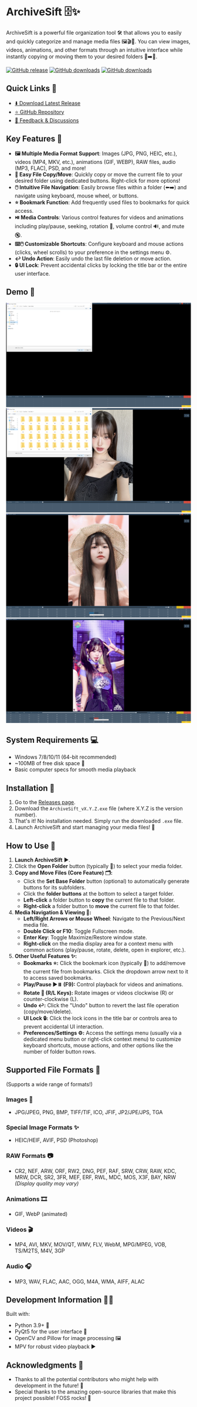 # ArchiveSift 🗄️✨

ArchiveSift is a powerful file organization tool 🛠️ that allows you to easily and quickly categorize and manage media files 🖼️🎬🎵. You can view images, videos, animations, and other formats through an intuitive interface while instantly copying or moving them to your desired folders 📁➡️📁.

[![GitHub release](https://img.shields.io/github/release/htpaak/ArchiveSift.svg?logo=github)](https://github.com/htpaak/ArchiveSift/releases/latest)
[![GitHub downloads](https://img.shields.io/github/downloads/htpaak/ArchiveSift/latest/total.svg?logo=github)](https://github.com/htpaak/ArchiveSift/releases/latest)
[![GitHub downloads](https://img.shields.io/github/downloads/htpaak/ArchiveSift/total.svg?logo=github)](https://github.com/htpaak/ArchiveSift/releases)

## Quick Links 🔗

- [⬇️ Download Latest Release](https://github.com/htpaak/ArchiveSift/releases/latest)
- [⭐ GitHub Repository](https://github.com/htpaak/ArchiveSift)
- [💬 Feedback & Discussions](https://github.com/htpaak/ArchiveSift/discussions)

## Key Features 🌟

- **🖼️ Multiple Media Format Support**: Images (JPG, PNG, HEIC, etc.), videos (MP4, MKV, etc.), animations (GIF, WEBP), RAW files, audio (MP3, FLAC), PSD, and more!
- **📁 Easy File Copy/Move**: Quickly copy or move the current file to your desired folder using dedicated buttons. Right-click for more options!
- **🖱️ Intuitive File Navigation**: Easily browse files within a folder (⬅️➡️) and navigate using keyboard, mouse wheel, or buttons.
- **⭐ Bookmark Function**: Add frequently used files to bookmarks for quick access.
- **⏯️ Media Controls**: Various control features for videos and animations including play/pause, seeking, rotation 🔄, volume control 🔊, and mute 🔇.
- **⌨️🖱️ Customizable Shortcuts**: Configure keyboard and mouse actions (clicks, wheel scrolls) to your preference in the settings menu ⚙️.
- **↩️ Undo Action**: Easily undo the last file deletion or move action.
- **🔒 UI Lock**: Prevent accidental clicks by locking the title bar or the entire user interface.

## Demo 📸

![ArchiveSift Basic Screen](assets/Demo_1.png)
![ArchiveSift Interface](assets/Demo_2.png)
![ArchiveSift Video Player](assets/Demo_3.png)
![ArchiveSift File Browser](assets/Demo_4.png)

## System Requirements 💻

- Windows 7/8/10/11 (64-bit recommended)
- ~100MB of free disk space 💾
- Basic computer specs for smooth media playback

## Installation 🚀

1.  Go to the [Releases page](https://github.com/htpaak/ArchiveSift/releases/latest).
2.  Download the `ArchiveSift_vX.Y.Z.exe` file (where X.Y.Z is the version number).
3.  That's it! No installation needed. Simply run the downloaded `.exe` file.
4.  Launch ArchiveSift and start managing your media files! 🎉

## How to Use 📖

1.  **Launch ArchiveSift** ▶️.
2.  Click the **Open Folder** button (typically 📂) to select your media folder.
3.  **Copy and Move Files (Core Feature) 🗂️:**
    *   Click the **Set Base Folder** button (optional) to automatically generate buttons for its subfolders.
    *   Click the **folder buttons** at the bottom to select a target folder.
    *   **Left-click** a folder button to **copy** the current file to that folder.
    *   **Right-click** a folder button to **move** the current file to that folder.
4.  **Media Navigation & Viewing 👀:**
    *   **Left/Right Arrows or Mouse Wheel**: Navigate to the Previous/Next media file.
    *   **Double Click or F10**: Toggle Fullscreen mode.
    *   **Enter Key**: Toggle Maximize/Restore window state.
    *   **Right-click** on the media display area for a context menu with common actions (play/pause, rotate, delete, open in explorer, etc.).
5.  **Other Useful Features ✨:**
    *   **Bookmarks ⭐:** Click the bookmark icon (typically 🔖) to add/remove the current file from bookmarks. Click the dropdown arrow next to it to access saved bookmarks.
    *   **Play/Pause ▶️⏸️ (F9):** Control playback for videos and animations.
    *   **Rotate 🔄 (R/L Keys):** Rotate images or videos clockwise (R) or counter-clockwise (L).
    *   **Undo ↩️:** Click the "Undo" button to revert the last file operation (copy/move/delete).
    *   **UI Lock 🔒:** Click the lock icons in the title bar or controls area to prevent accidental UI interaction.
    *   **Preferences/Settings ⚙️:** Access the settings menu (usually via a dedicated menu button or right-click context menu) to customize keyboard shortcuts, mouse actions, and other options like the number of folder button rows.

## Supported File Formats 📄

(Supports a wide range of formats!)

### Images 🌄

-   JPG/JPEG, PNG, BMP, TIFF/TIF, ICO, JFIF, JP2/JPE/JPS, TGA

### Special Image Formats ✨

-   HEIC/HEIF, AVIF, PSD (Photoshop)

### RAW Formats 📷

-   CR2, NEF, ARW, ORF, RW2, DNG, PEF, RAF, SRW, CRW, RAW, KDC, MRW, DCR, SR2, 3FR, MEF, ERF, RWL, MDC, MOS, X3F, BAY, NRW *(Display quality may vary)*

### Animations 🎞️

-   GIF, WebP (animated)

### Videos 🎬

-   MP4, AVI, MKV, MOV/QT, WMV, FLV, WebM, MPG/MPEG, VOB, TS/M2TS, M4V, 3GP

### Audio 🎧

-   MP3, WAV, FLAC, AAC, OGG, M4A, WMA, AIFF, ALAC

## Development Information 👨‍💻

Built with:
-   Python 3.9+ 🐍
-   PyQt5 for the user interface 🎨
-   OpenCV and Pillow for image processing 🖼️
-   MPV for robust video playback ▶️

## Acknowledgments 🙏

-   Thanks to all the potential contributors who might help with development in the future! 💖
-   Special thanks to the amazing open-source libraries that make this project possible!  FOSS rocks! 🤘
